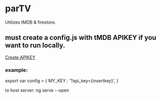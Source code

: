 # parTV
Utilizes tMDB & firestore.

## must create a config.js with tMDB APIKEY if you want to run locally.
[Create APIKEY ](https://developers.themoviedb.org/3/getting-started/introduction)
### example:
export var config = {
    MY_KEY : '?api_key={insertkey}',
  }
  
to host server: ng serve --open
